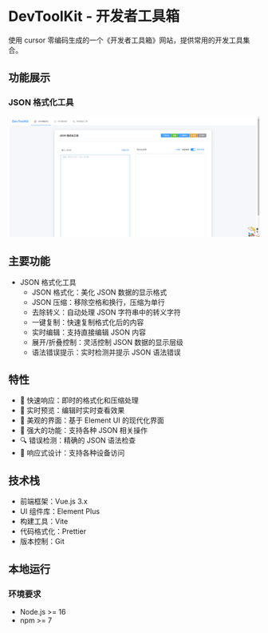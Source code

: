 # DevToolKit - 开发者工具箱

使用 cursor 零编码生成的一个《开发者工具箱》网站，提供常用的开发工具集合。

## 功能展示

### JSON 格式化工具
![JSON 格式化工具界面](assets/image.png)

## 主要功能

- JSON 格式化工具
  - JSON 格式化：美化 JSON 数据的显示格式
  - JSON 压缩：移除空格和换行，压缩为单行
  - 去除转义：自动处理 JSON 字符串中的转义字符
  - 一键复制：快速复制格式化后的内容
  - 实时编辑：支持直接编辑 JSON 内容
  - 展开/折叠控制：灵活控制 JSON 数据的显示层级
  - 语法错误提示：实时检测并提示 JSON 语法错误

## 特性

- 🚀 快速响应：即时的格式化和压缩处理
- 👀 实时预览：编辑时实时查看效果
- 🎨 美观的界面：基于 Element UI 的现代化界面
- 💪 强大的功能：支持各种 JSON 相关操作
- 🔍 错误检测：精确的 JSON 语法检查
- 📱 响应式设计：支持各种设备访问

## 技术栈

- 前端框架：Vue.js 3.x
- UI 组件库：Element Plus
- 构建工具：Vite
- 代码格式化：Prettier
- 版本控制：Git

## 本地运行

### 环境要求

- Node.js >= 16
- npm >= 7


